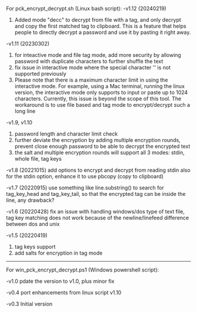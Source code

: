 For pck_encrypt_decrypt.sh (Linux bash script):
-v1.12 (20240219)
1) Added mode "decc" to decrypt from file with a tag, and only decrypt and copy the first matched tag to clipboard.
 This is a feature that helps people to directly decrypt a password and use it by pasting it right away.
 
-v1.11 (20230302)
1) for inteactive mode and file tag mode, add more security by allowing password with duplicate characters to further shuffle the text
2) fix issue in interactive mode where the special character '\' is not supported previously
3) Please note that there is a maximum character limit in using the interactive mode.
 For example, using a Mac terminal, running the linux version, the interactive mode only supports to input or paste up to 1024 characters. Currently, this issue is beyond the scope of this tool.
 The workaround is to use file based and tag mode to encrypt/decrypt such a long line

-v1.9, v1.10
1) password length and character limit check
2) further deviate the encryption by adding multiple encryption rounds, prevent close enough password to be able to decrypt the encrypted text
3) the salt and multiple encryption rounds will support all 3 modes: stdin, whole file, tag keys

-v1.8  (20221015)
add options to encrypt and decrypt from reading stdin
also for the stdin option, enhance it to use pbcopy (copy to clipboard)

-v1.7 (20220915)
use something like line.substring() to search for tag_key_head and tag_key_tail, so that the encrypted tag can be inside the line, any drawback?

-v1.6 (20220428)
fix an issue with handling windows/dos type of text file, tag key matching does not work because of the
 newline/linefeed difference between dos and unix

-v1.5 (20220419)
1) tag keys support
2) add salts for encryption in tag mode


---------------------------------------
For win_pck_encrypt_decrypt.ps1 (Windows powershell script):

-v1.0
pdate the version to v1.0, plus minor fix

-v0.4
port enhancements from linux script v1.10

-v0.3
Initial version
